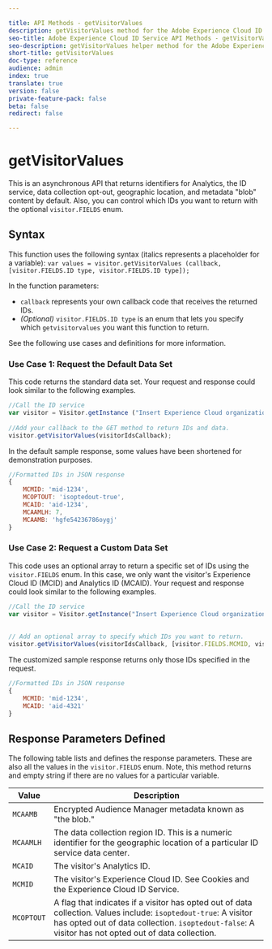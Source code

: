 ```yaml
---

title: API Methods - getVisitorValues
description: getVisitorValues method for the Adobe Experience Cloud ID Service API
seo-title: Adobe Experience Cloud ID Service API Methods - getVisitorValues
seo-description: getVisitorValues helper method for the Adobe Experience Cloud ID Service API
short-title: getVisitorValues
doc-type: reference
audience: admin
index: true
translate: true
version: false
private-feature-pack: false
beta: false
redirect: false

---
```


<!--Meta Data Values

**Required Meta for search optimization and page data**

title: free text string

description: free text string

seo-title: free text string

seo-description: free text string

**Optional Meta for extended capabilities**

audience:
all (default), admin, developer, end-user
 
index: true (default), false
 
translate:
true (default), false
 
doc-type:
reference (default), tutorials

version:
false (default), Classic, Standard, 6.5, 6.4, 6.3, 6.2
 
private-feature-pack:
false (default), true
 
beta:
false (default), true
 
redirect:
false (default), pathname
-->

# getVisitorValues

This is an asynchronous API that returns identifiers for Analytics, the ID service, data collection opt-out, geographic location, and metadata "blob" content by default. Also, you can control which IDs you want to return with the optional `visitor.FIELDS` enum.

## Syntax

This function uses the following syntax \(italics represents a placeholder for a variable\): `var values = visitor.getVisitorValues (callback, [visitor.FIELDS.ID type, visitor.FIELDS.ID type]);`

In the function parameters:

+ `callback` represents your own callback code that receives the returned IDs.
+ *\(Optional\)* `visitor.FIELDS.ID type` is an enum that lets you specify which `getvisitorvalues` you want this function to return.

See the following use cases and definitions for more information.

### Use Case 1: Request the Default Data Set
This code returns the standard data set. Your request and response could look similar to the following examples.

```javascript
//Call the ID service
var visitor = Visitor.getInstance ("Insert Experience Cloud organization ID here",{...});
  
//Add your callback to the GET method to return IDs and data.
visitor.getVisitorValues(visitorIdsCallback);
```

In the default sample response, some values have been shortened for demonstration purposes.

```javascript
//Formatted IDs in JSON response
{
    MCMID: 'mid-1234',
    MCOPTOUT: 'isoptedout-true',
    MCAID: 'aid-1234',
    MCAAMLH: 7,
    MCAAMB: 'hgfe54236786oygj'
}
```

### Use Case 2: Request a Custom Data Set
This code uses an optional array to return a specific set of IDs using the `visitor.FIELDS` enum. In this case, we only want the visitor's Experience Cloud ID \(MCID\) and Analytics ID \(MCAID\). Your request and response could look similar to the following examples.

```javascript
//Call the ID service
var visitor = Visitor.getInstance("Insert Experience Cloud organization ID here", { ... });
  
  
// Add an optional array to specify which IDs you want to return.
visitor.getVisitorValues(visitorIdsCallback, [visitor.FIELDS.MCMID, visitor.FIELDS.MCAID]);
```

The customized sample response returns only those IDs specified in the request.

```javascript
//Formatted IDs in JSON response
{
    MCMID: 'mid-1234',
    MCAID: 'aid-4321'
}
```

## Response Parameters Defined

The following table lists and defines the response parameters. These are also all the values in the `visitor.FIELDS` enum. Note, this method returns and empty string if there are no values for a particular variable.

| Value      | Description                                                                                                                                                                                                             |
| ---------- | ----------------------------------------------------------------------------------------------------------------------------------------------------------------------------------------------------------------------- |
| `MCAAMB`   | Encrypted Audience Manager metadata known as "the blob."                                                                                                                                                                |
| `MCAAMLH`  | The data collection region ID. This is a numeric identifier for the geographic location of a particular ID service data center.                                                                                         |
| `MCAID`    | The visitor's Analytics ID.                                                                                                                                                                                             |
| `MCMID`    | The visitor's Experience Cloud ID. See Cookies and the Experience Cloud ID Service.                                                                                                                                     |
| `MCOPTOUT` | A flag that indicates if a visitor has opted out of data collection. Values include: `isoptedout-true`: A visitor has opted out of data collection. `isoptedout-false`: A visitor has not opted out of data collection. |